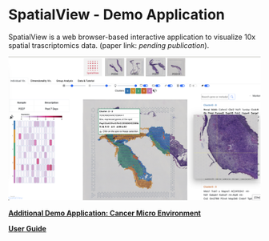 # SpatialView - Demo Application

SpatialView is a web browser-based interactive application to visualize 10x spatial trascriptomics data.
(paper link: *pending publication*).

![](spatialview_screenshot.png)

**[Additional Demo Application: Cancer Micro Environment](https://www.biostat.wisc.edu/~kendzior/spatialviewdemo/)**


**[User Guide](https://raw.githubusercontent.com/kendziorski-lab/kendziorski-lab.github.io/main/projects/spatialview/user_guide.pdf)**

